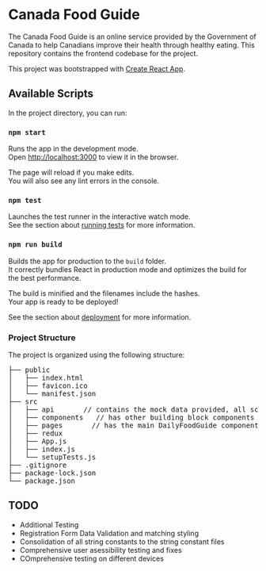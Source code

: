 # Canada Food Guide

The Canada Food Guide is an online service provided by the Government of Canada to help Canadians improve their health through healthy eating. This repository contains the frontend codebase for the project.

This project was bootstrapped with [Create React App](https://github.com/facebook/create-react-app).

## Available Scripts

In the project directory, you can run:

### `npm start`

Runs the app in the development mode.\
Open [http://localhost:3000](http://localhost:3000) to view it in the browser.

The page will reload if you make edits.\
You will also see any lint errors in the console.

### `npm test`

Launches the test runner in the interactive watch mode.\
See the section about [running tests](https://facebook.github.io/create-react-app/docs/running-tests) for more information.

### `npm run build`

Builds the app for production to the `build` folder.\
It correctly bundles React in production mode and optimizes the build for the best performance.

The build is minified and the filenames include the hashes.\
Your app is ready to be deployed!

See the section about [deployment](https://facebook.github.io/create-react-app/docs/deployment) for more information.


### Project Structure

The project is organized using the following structure:
<pre>
├── public
│   ├── index.html
│   ├── favicon.ico
│   └── manifest.json
├── src
│   ├── api       // contains the mock data provided, all schema interfaces, and a useApi custom hook
│   ├── components   // has other building block components and related resources (custom hooks, string constants, styles...)
│   ├── pages       // has the main DailyFoodGuide component (and related resources) rendered within the App.js
│   ├── redux
│   ├── App.js
│   ├── index.js
│   └── setupTests.js
├── .gitignore
├── package-lock.json
└── package.json
</pre>


## TODO
- Additional Testing
- Registration Form Data Validation and matching styling
- Consolidation of all string constants to the string constant files
- Comprehensive user asessibility testing and fixes
- COmprehensive testing on different devices
